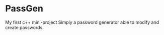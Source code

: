 # PassGen
My first c++ mini-project
Simply a password generator able to modify and create passwords

